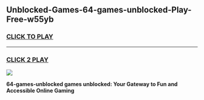 
## Unblocked-Games-64-games-unblocked-Play-Free-w55yb
<h3>
<a href="https://premium76.site?title=64-games-unblocked&ref=18A">CLICK TO PLAY</a></h3>
<hr>

<h3>
<a href="https://premium76.site?title=64-games-unblocked&ref=18A">CLICK 2 PLAY</a>
  
</h3>

<a href="https://premium76.site?title=64-games-unblocked&ref=18A"><img src="https://clearcache.store/games.png"></a>


**64-games-unblocked games unblocked: Your Gateway to Fun and Accessible Online Gaming**
